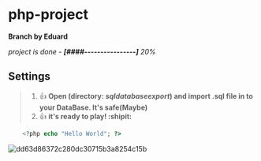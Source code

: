 # php-project

**Branch by Eduard**

_project is done - **[####----------------]** 20%_

## Settings
>1. :+1: **Open (directory: _sqldatabaseexport_) and import .sql file in to your DataBase. It's safe(Maybe)**  
>2. :+1: **it's ready to play! :shipit:**

```php
    <?php echo "Hello World"; ?>
```

![dd63d86372c280dc30715b3a8254c15b](https://user-images.githubusercontent.com/16798940/33377607-4a5dcb6e-d53c-11e7-9d54-c1d8565f0339.jpg)
